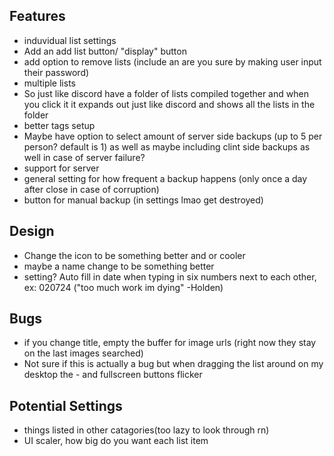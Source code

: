 ## Features
- induvidual list settings
- Add an add list button/ "display" button
- add option to remove lists (include an are you sure by making user input their password)
- multiple lists
- So just like discord have a folder of lists compiled together and when you click it it expands out just like discord and shows all the lists in the folder
- better tags setup
- Maybe have option to select amount of server side backups (up to 5 per person? default is 1) as well as maybe including clint side backups as well in case of server failure?
- support for server
- general setting for how frequent a backup happens (only once a day after close in case of corruption)
- button for manual backup (in settings lmao get destroyed)


## Design
- Change the icon to be something better and or cooler
- maybe a name change to be something better
- setting? Auto fill in date when typing in six numbers next to each other, ex: 020724 ("too much work im dying" -Holden)


## Bugs
- if you change title, empty the buffer for image urls (right now they stay on the last images searched)
- Not sure if this is actually a bug but when dragging the list around on my desktop the - and fullscreen buttons flicker

## Potential Settings
- things listed in other catagories(too lazy to look through rn)
- UI scaler, how big do you want each list item
